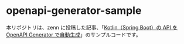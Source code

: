 # openapi-generator-sample

本リポジトリは、zenn に投稿した記事、「[Kotlin（Spring Boot）の API を OpenAPI Generator で自動生成](https://zenn.dev/msksgm/articles/20221021-kotlin-spring-openapi-generator)」のサンプルコードです。
